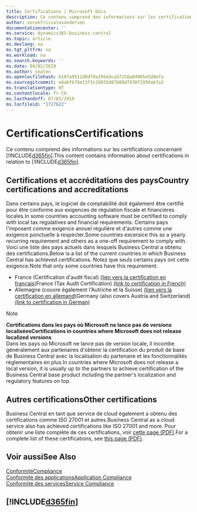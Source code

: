 ```yaml
---
title: Certifications | Microsoft Docs
description: Ce contenu comprend des informations sur les certifications concernant Business Central.
author: sorenfriisalexandersen
documentationcenter: ''
ms.service: dynamics365-business-central
ms.topic: article
ms.devlang: na
ms.tgt_pltfrm: na
ms.workload: na
ms.search.keywords: ''
ms.date: 04/01/2019
ms.author: soalex
ms.openlocfilehash: b18fa9511d8d79a2954dca57250a04905e5d0efa
ms.sourcegitcommit: e8abfb78e13f3c29035087b09d7930f2950ab7a3
ms.translationtype: HT
ms.contentlocale: fr-CH
ms.lasthandoff: 07/01/2019
ms.locfileid: "1717622"
---
```

# <a name="certifications"></a><span data-ttu-id="d2b26-103">Certifications</span><span class="sxs-lookup"><span data-stu-id="d2b26-103">Certifications</span></span>  
<span data-ttu-id="d2b26-104">Ce contenu comprend des informations sur les certifications concernant [!INCLUDE[d365fin](../includes/d365fin_md.md)].</span><span class="sxs-lookup"><span data-stu-id="d2b26-104">This content contains information about certifications in relation to [!INCLUDE[d365fin](../includes/d365fin_md.md)].</span></span>  

## <a name="country-certifications-and-accreditations"></a><span data-ttu-id="d2b26-105">Certifications et accréditations des pays</span><span class="sxs-lookup"><span data-stu-id="d2b26-105">Country certifications and accreditations</span></span>
<span data-ttu-id="d2b26-106">Dans certains pays, le logiciel de comptabilité doit également être certifié pour être conforme aux exigences de régulation fiscale et financières locales.</span><span class="sxs-lookup"><span data-stu-id="d2b26-106">In some countries accounting software must be certified to comply with local tax regulatives and financial requirements.</span></span> <span data-ttu-id="d2b26-107">Certains pays l'imposent comme exigence annuel régulière et d'autres comme une exigence ponctuelle à respecter.</span><span class="sxs-lookup"><span data-stu-id="d2b26-107">Some countries excersice this as a yearly recurring requirement and others as a one-off requirement to comply with.</span></span> <span data-ttu-id="d2b26-108">Voici une liste des pays actuels dans lesquels Business Central a obtenu des certifications.</span><span class="sxs-lookup"><span data-stu-id="d2b26-108">Below is a list of the current countries in which Business Central has achieved certifications.</span></span> <span data-ttu-id="d2b26-109">Notez que seuls certains pays ont cette exigence.</span><span class="sxs-lookup"><span data-stu-id="d2b26-109">Note that only some countries have this requirement.</span></span>  
- <span data-ttu-id="d2b26-110">France (Certification d'audit fiscal) [(lien vers la certification en français)](https://services.infocert.org/certificats/CERTIF-07-181-R16.pdf)</span><span class="sxs-lookup"><span data-stu-id="d2b26-110">France (Tax Audit Certification) [(link to certification in French)](https://services.infocert.org/certificats/CERTIF-07-181-R16.pdf)</span></span> 
- <span data-ttu-id="d2b26-111">Allemagne (couvre également l'Autriche et la Suisse) [(lien vers la certification en allemand)](https://www.bdo.de/de-de/themen/softwarebescheinungen/bdo/microsoft-dynamics-365-business-central)</span><span class="sxs-lookup"><span data-stu-id="d2b26-111">Germany (also covers Austria and Switzerland) [(link to certification in German)](https://www.bdo.de/de-de/themen/softwarebescheinungen/bdo/microsoft-dynamics-365-business-central)</span></span>

> [!NOTE]  
>  <span data-ttu-id="d2b26-112">**Certifications dans les pays où Microsoft ne lance pas de versions localisées**</span><span class="sxs-lookup"><span data-stu-id="d2b26-112">**Certifications in countries where Microsoft does not release localized versions**</span></span>  
> <span data-ttu-id="d2b26-113">Dans les pays où Microsoft ne lance pas de version locale, il incombe généralement aux partenaires d'obtenir la certification du produit de base de Business Central avec la localisation du partenaire et les fonctionnalités réglementaires en plus.</span><span class="sxs-lookup"><span data-stu-id="d2b26-113">In countries where Microsoft does not release a local version, it is usually up to the partners to achieve certification of the Business Central base product including the partner's localization and regulatory features on top.</span></span>

## <a name="other-certifications"></a><span data-ttu-id="d2b26-114">Autres certifications</span><span class="sxs-lookup"><span data-stu-id="d2b26-114">Other certifications</span></span>  
<span data-ttu-id="d2b26-115">Business Central en tant que service de cloud également a obtenu des certifications comme ISO 27001 et autres.</span><span class="sxs-lookup"><span data-stu-id="d2b26-115">Business Central as a cloud service also has achieved certifications like ISO 27001 and more.</span></span> <span data-ttu-id="d2b26-116">Pour obtenir une liste complète de ces certifications, voir [cette page (PDF)](https://aka.ms/d365-compliance-list).</span><span class="sxs-lookup"><span data-stu-id="d2b26-116">For a complete list of these certifications, see [this page (PDF)](https://aka.ms/d365-compliance-list).</span></span>

## <a name="see-also"></a><span data-ttu-id="d2b26-117">Voir aussi</span><span class="sxs-lookup"><span data-stu-id="d2b26-117">See Also</span></span>  
[<span data-ttu-id="d2b26-118">Conformité</span><span class="sxs-lookup"><span data-stu-id="d2b26-118">Compliance</span></span>](compliance-overview.md)  
[<span data-ttu-id="d2b26-119">Conformité des applications</span><span class="sxs-lookup"><span data-stu-id="d2b26-119">Application Compliance</span></span>](compliance-application-compliance.md)  
[<span data-ttu-id="d2b26-120">Conformité des services</span><span class="sxs-lookup"><span data-stu-id="d2b26-120">Service Compliance</span></span>](compliance-service-compliance.md)  

 ## [!INCLUDE[d365fin](../includes/free_trial_md.md)]  
 

